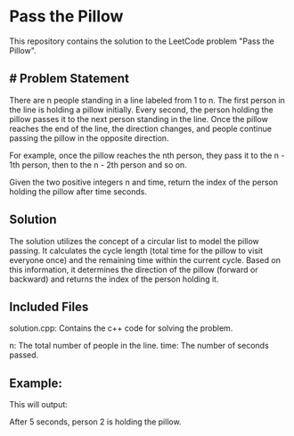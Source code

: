 # Pass the Pillow
This repository contains the solution to the LeetCode problem "Pass the Pillow".

## # Problem Statement
There are n people standing in a line labeled from 1 to n. The first person in the line is holding a pillow initially. Every second, the person holding the pillow passes it to the next person standing in the line. Once the pillow reaches the end of the line, the direction changes, and people continue passing the pillow in the opposite direction.

For example, once the pillow reaches the nth person, they pass it to the n - 1th person, then to the n - 2th person and so on.

Given the two positive integers n and time, return the index of the person holding the pillow after time seconds.

## Solution
The solution utilizes the concept of a circular list to model the pillow passing. It calculates the cycle length (total time for the pillow to visit everyone once) and the remaining time within the current cycle. Based on this information, it determines the direction of the pillow (forward or backward) and returns the index of the person holding it.

## Included Files
solution.cpp: Contains the c++ code for solving the problem.


n: The total number of people in the line.
time: The number of seconds passed.
## Example:

This will output:

After 5 seconds, person 2 is holding the pillow.